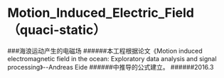 ﻿# Motion_Induced_Electric_Field（quaci-static）
###海浪运动产生的电磁场
######本工程根据论文《Motion induced electromagnetic field in the ocean: Exploratory data analysis and signal processing》--Andreas Eide 
######中推导的公式建立。
######2016.3
